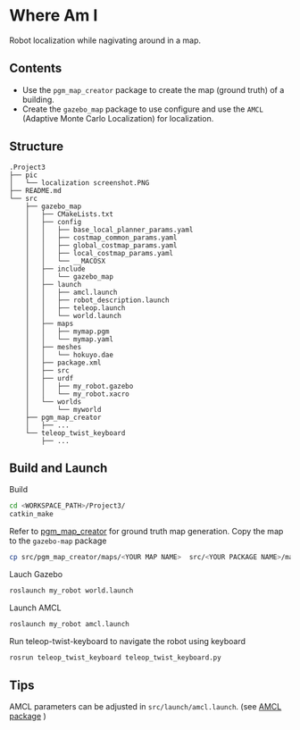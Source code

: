 # Where Am I
Robot localization while nagivating around in a map.

## Contents
- Use the `pgm_map_creator` package to create the map (ground truth) of a building.
- Create the `gazebo_map` package to use configure and use the `AMCL` (Adaptive Monte Carlo Localization) for localization.

## Structure
```
.Project3
├── pic
│   └── localization screenshot.PNG
├── README.md
└── src
    ├── gazebo_map
    │   ├── CMakeLists.txt
    │   ├── config
    │   │   ├── base_local_planner_params.yaml
    │   │   ├── costmap_common_params.yaml
    │   │   ├── global_costmap_params.yaml
    │   │   ├── local_costmap_params.yaml
    │   │   └── __MACOSX
    │   ├── include
    │   │   └── gazebo_map
    │   ├── launch
    │   │   ├── amcl.launch
    │   │   ├── robot_description.launch
    │   │   ├── teleop.launch
    │   │   └── world.launch
    │   ├── maps
    │   │   ├── mymap.pgm
    │   │   └── mymap.yaml
    │   ├── meshes
    │   │   └── hokuyo.dae
    │   ├── package.xml
    │   ├── src
    │   ├── urdf
    │   │   ├── my_robot.gazebo
    │   │   └── my_robot.xacro
    │   └── worlds
    │       └── myworld
    ├── pgm_map_creator
    │   ├── ...
    └── teleop_twist_keyboard
        ├── ...
```

## Build and Launch
Build
```bash
cd <WORKSPACE_PATH>/Project3/
catkin_make
```

Refer to [pgm_map_creator](https://github.com/hyfan1116/pgm_map_creator) for ground truth map generation. Copy the map to the `gazebo-map` package
```bash
cp src/pgm_map_creator/maps/<YOUR MAP NAME>  src/<YOUR PACKAGE NAME>/maps/<YOUR MAP NAME>
```

Lauch Gazebo
```bash
roslaunch my_robot world.launch
```

Launch AMCL
```bash
roslaunch my_robot amcl.launch
```

Run teleop-twist-keyboard to navigate the robot using keyboard
```bash
rosrun teleop_twist_keyboard teleop_twist_keyboard.py
```

## Tips
AMCL parameters can be adjusted in `src/launch/amcl.launch`. (see [AMCL package](http://wiki.ros.org/amcl#Parameters) )
